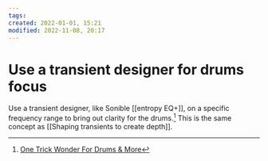 ```yaml
---
tags: 
created: 2022-01-01, 15:21
modified: 2022-11-08, 20:17
---
```


# Use a transient designer for drums focus
Use a transient designer, like Sonible [[entropy EQ+]], on a specific frequency range to bring out clarity for the drums.[^1] This is the same concept as [[Shaping transients to create depth]].

[^1]: [One Trick Wonder For Drums & More](https://www.youtube.com/watch?v=ZqY_8vCLMf0)